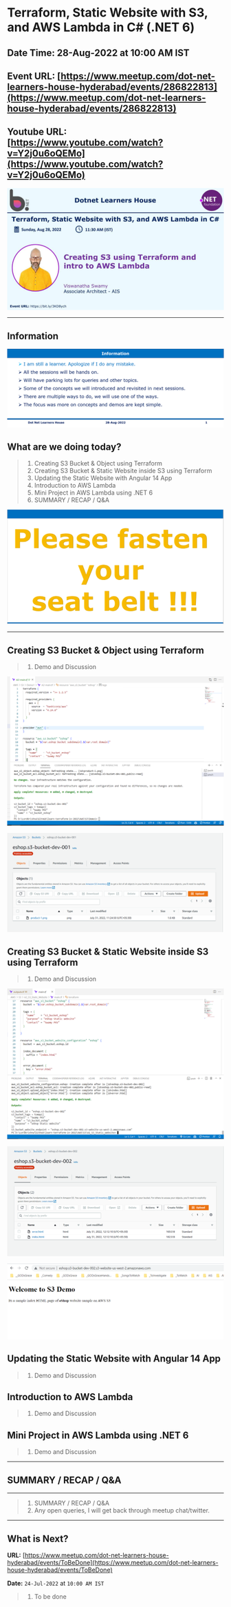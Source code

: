 # Terraform, Static Website with S3, and AWS Lambda in C# (.NET 6)

## Date Time: 28-Aug-2022 at 10:00 AM IST

## Event URL: [https://www.meetup.com/dot-net-learners-house-hyderabad/events/286822813](https://www.meetup.com/dot-net-learners-house-hyderabad/events/286822813)

## Youtube URL: [https://www.youtube.com/watch?v=Y2j0u6oQEMo](https://www.youtube.com/watch?v=Y2j0u6oQEMo)

![Viswanatha Swamy P K |150x150](./documentation/images/ViswanathaSwamyPK.PNG)

---

## Information

![Information | 100x100](./documentation/images/Information.PNG)

## What are we doing today?

> 1. Creating S3 Bucket & Object using Terraform
> 1. Creating S3 Bucket & Static Website inside S3 using Terraform
> 1. Updating the Static Website with Angular 14 App
> 1. Introduction to AWS Lambda
> 1. Mini Project in AWS Lambda using .NET 6
> 1. SUMMARY / RECAP / Q&A

![Seat Belt | 100x100](./documentation/images/SeatBelt.PNG)

---

## Creating S3 Bucket & Object using Terraform

> 1. Demo and Discussion

![S3 Bucket and Object using Terraform | 100x100](./documentation/images/TF_S3_Bucket_Object.PNG)

![S3 Bucket and Object using Terraform | 100x100](./documentation/images/TF_S3_Bucket_Object_1.PNG)

## Creating S3 Bucket & Static Website inside S3 using Terraform

> 1. Demo and Discussion

![S3 Bucket and Static Website using Terraform | 100x100](./documentation/images/TF_S3_Static_WebSite.PNG)

![S3 Bucket and Static Website using Terraform | 100x100](./documentation/images/TF_S3_Static_WebSite_1.PNG)

![S3 Bucket and Static Website using Terraform | 100x100](./documentation/images/TF_S3_Static_WebSite_2.PNG)

## Updating the Static Website with Angular 14 App

> 1. Demo and Discussion

## Introduction to AWS Lambda

> 1. Demo and Discussion

## Mini Project in AWS Lambda using .NET 6

> 1. Demo and Discussion

---

## SUMMARY / RECAP / Q&A

---

> 1. SUMMARY / RECAP / Q&A
> 2. Any open queries, I will get back through meetup chat/twitter.

---

## What is Next?

**URL:** [https://www.meetup.com/dot-net-learners-house-hyderabad/events/ToBeDone](https://www.meetup.com/dot-net-learners-house-hyderabad/events/ToBeDone)

**Date:** `24-Jul-2022` at `10:00 AM IST`

> 1. To be done
